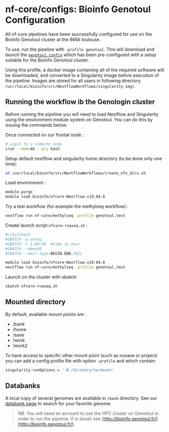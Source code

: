 # nf-core/configs: Bioinfo Genotoul Configuration

All nf-core pipelines have been successfully configured for use on the Bioinfo Genotoul cluster at the INRA toulouse.

To use, run the pipeline with `-profile genotoul`. This will download and
launch the [`genotoul.config`](../conf/genotoul.config) which has been
pre-configured with a setup suitable for the Bioinfo Genotoul cluster.

Using this profile, a docker image containing all of the required software
will be downloaded, and converted to a Singularity image before execution
of the pipeline. Images are stored for all users in following directory `/usr/local/bioinfo/src/NextflowWorkflows/singularity-img/`.

## Running the workflow ib the Genologin cluster

Before running the pipeline you will need to load Nextflow and
Singularity using the environment module system on Genotoul. You can do
this by issuing the commands below:

Once connected on our frontal node :

```bash
# Login to a compute node
srun --mem=4G --pty bash
```

Setup default nextflow and singularity home directory (to be done only one time):

```bash
sh /usr/local/bioinfo/src/NextflowWorkflows/create_nfx_dirs.sh
```

Load environment :

```bash
module purge
module load bioinfo/nfcore-Nextflow-v19.04.0
```

Try a test workflow (for example the methylseq workflow) :

```bash
nextflow run nf-core/methylseq -profile genotoul,test
```

Create launch script `nfcore-rnaseq.sh` :

```bash
#!/bin/bash
#SBATCH -p workq
#SBATCH -t 1:00:00  #time in hour
#SBATCH --mem=4G
#SBATCH --mail-type=BEGIN,END,FAIL

module load bioinfo/nfcore-Nextflow-v19.04.0
nextflow run nf-core/methylseq -profile genotoul,test
```

Launch on the cluster with sbatch:

```bash
sbatch nfcore-rnaseq.sh
```

## Mounted directory

By default, available mount points are :
- /bank
- /home
- /save
- /work  
- /work2  

To have access to specific other mount point (such as nosave or project)
you can add a config profile file with option `-profile` and which contain:

```bash
singularity.runOptions = '-B /diretory/to/mount'
```

## Databanks

A local copy of several genomes are available in `/bank` directory. See
our [databank page](http://bioinfo.genotoul.fr/index.php/resources-2/databanks/)
to search for your favorite genome.

>NB: You will need an account to use the HPC cluster on Genotoul in order
to run the pipeline. If in doubt see [http://bioinfo.genotoul.fr/](http://bioinfo.genotoul.fr/).

